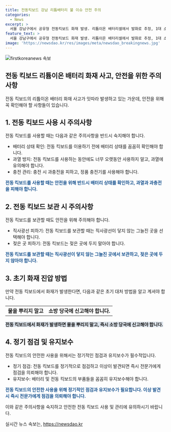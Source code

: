```yaml
---
title: 전동킥보드 강남 리튬배터리 불 이슈 안전 주의
categories:
  - News
excerpt: >
  서울 강남구에서 공유형 전동킥보드 화재 발생. 리튬이온 배터리셀에서 발화로 추정, 1대 소실. 소방 8대, 24명 인력 투입해 17분 만에 진압. 인명피해 없어. 리튬 배터리 화재 잇따라, 정밀 조사 중. (요약문 149자)
feature_text: >
  서울 강남구에서 공유형 전동킥보드 화재 발생. 리튬이온 배터리셀에서 발화로 추정, 1대 소실. 소방 8대, 24명 인력 투입해 17분 만에 진압. 인명피해 없어. 리튬 배터리 화재 잇따라, 정밀 조사 중. (요약문 149자)
image: 'https://newsdao.kr/res/images/meta/newsdao_breakingnews.jpg'
---
```


<p><img src="https://newsdao.kr/res/images/meta/newsdao_breakingnews.jpg" alt="firstkoreanews 속보" /></p>

<h2 data-ke-size="size26">전동 킥보드 리튬이온 배터리 화재 사고, 안전을 위한 주의사항</h2>

<p>전동 킥보드의 리튬이온 배터리 화재 사고가 잇따라 발생하고 있는 가운데, 안전을 위해 꼭 확인해야 할 사항들이 있습니다.</p>

<p data-ke-size="size16"></p>

<h2>1. 전동 킥보드 사용 시 주의사항</h2>

<p>전동 킥보드를 사용할 때는 다음과 같은 주의사항을 반드시 숙지해야 합니다.</p>

<ul>
    <li>배터리 상태 확인: 전동 킥보드를 이용하기 전에 배터리 상태를 꼼꼼히 확인해야 합니다.</li>
    <li>과열 방지: 전동 킥보드를 사용하는 동안에도 너무 오랫동안 사용하지 말고, 과열에 유의해야 합니다.</li>
    <li>충전 관리: 충전 시 과충전을 피하고, 정품 충전기를 사용해야 합니다.</li>
</ul>

<p data-ke-size="size16"><b><span style="color: #1a5490;">전동 킥보드를 사용할 때는 안전을 위해 반드시 배터리 상태를 확인하고, 과열과 과충전을 피해야 합니다.</span></b></p>

<h2>2. 전동 킥보드 보관 시 주의사항</h2>

<p>전동 킥보드를 보관할 때도 안전을 위해 주의해야 합니다.</p>

<ul>
    <li>직사광선 피하기: 전동 킥보드를 보관할 때는 직사광선이 닿지 않는 그늘진 곳을 선택해야 합니다.</li>
    <li>젖은 곳 피하기: 전동 킥보드는 젖은 곳에 두지 말아야 합니다.</li>
</ul>

<p data-ke-size="size16"><b><span style="color: #1a5490;">전동 킥보드를 보관할 때는 직사광선이 닿지 않는 그늘진 곳에서 보관하고, 젖은 곳에 두지 않아야 합니다.</span></b></p>

<h2>3. 초기 화재 진압 방법</h2>

<p>만약 전동 킥보드에서 화재가 발생한다면, 다음과 같은 초기 대처 방법을 알고 계셔야 합니다.</p>

<table>
    <tr>
        <td style="text-align: center; height: 17px;"><b>물을 뿌리지 말고</b></td>
        <td style="text-align: center; height: 17px;"><b>소방 당국에 신고해야 합니다.</b></td>
    </tr>
</table>

<p data-ke-size="size16"><b><span style="background-color: #21538527;">전동 킥보드에서 화재가 발생하면 물을 뿌리지 말고, 즉시 소방 당국에 신고해야 합니다.</span></b></p>

<h2>4. 정기 점검 및 유지보수</h2>

<p>전동 킥보드의 안전한 사용을 위해서는 정기적인 점검과 유지보수가 필수적입니다.</p>

<ul>
    <li>정기 점검: 전동 킥보드를 정기적으로 점검하고 이상이 발견되면 즉시 전문가에게 점검을 의뢰해야 합니다.</li>
    <li>유지보수: 배터리 및 전동 킥보드의 부품들을 꼼꼼히 유지보수해야 합니다.</li>
</ul>

<p data-ke-size="size16"><b><span style="color: #1a5490;">전동 킥보드의 안전한 사용을 위해 정기적인 점검과 유지보수가 필요합니다. 이상 발견 시 즉시 전문가에게 점검을 의뢰해야 합니다.</span></b></p>

<p>이와 같은 주의사항을 숙지하고 안전한 전동 킥보드 사용 및 관리에 유의하시기 바랍니다.</p>

<p data-ke-size="size16"></p>
실시간 뉴스 속보는, <a href="https://newsdao.kr" rel="dofollow">https://newsdao.kr</a>


